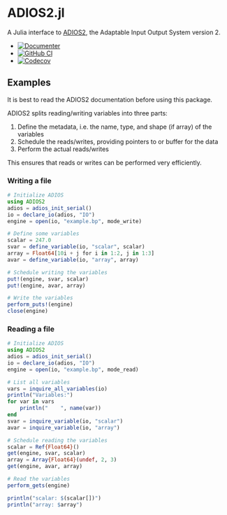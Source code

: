 # ADIOS2.jl

A Julia interface to [ADIOS2](https://github.com/ornladios/ADIOS2),
the Adaptable Input Output System version 2.

* [![Documenter](https://img.shields.io/badge/docs-dev-blue.svg)](https://eschnett.github.io/ADIOS2.jl/dev)
* [![GitHub
  CI](https://github.com/eschnett/ADIOS2.jl/workflows/CI/badge.svg)](https://github.com/eschnett/ADIOS2.jl/actions)
* [![Codecov](https://codecov.io/gh/eschnett/ADIOS2.jl/branch/main/graph/badge.svg)](https://codecov.io/gh/eschnett/ADIOS2.jl)

## Examples

It is best to read the ADIOS2 documentation before using this package.

ADIOS2 splits reading/writing variables into three parts:
1. Define the metadata, i.e. the name, type, and shape (if array) of
   the variables
2. Schedule the reads/writes, providing pointers to or buffer for the
   data
3. Perform the actual reads/writes

This ensures that reads or writes can be performed very efficiently.

### Writing a file

```Julia
# Initialize ADIOS
using ADIOS2
adios = adios_init_serial()
io = declare_io(adios, "IO")
engine = open(io, "example.bp", mode_write)

# Define some variables
scalar = 247.0
svar = define_variable(io, "scalar", scalar)
array = Float64[10i + j for i in 1:2, j in 1:3]
avar = define_variable(io, "array", array)

# Schedule writing the variables
put!(engine, svar, scalar)
put!(engine, avar, array)

# Write the variables
perform_puts!(engine)
close(engine)
```

### Reading a file

```Julia
# Initialize ADIOS
using ADIOS2
adios = adios_init_serial()
io = declare_io(adios, "IO")
engine = open(io, "example.bp", mode_read)

# List all variables
vars = inquire_all_variables(io)
println("Variables:")
for var in vars
    println("    ", name(var))
end
svar = inquire_variable(io, "scalar")
avar = inquire_variable(io, "array")

# Schedule reading the variables
scalar = Ref{Float64}()
get(engine, svar, scalar)
array = Array{Float64}(undef, 2, 3)
get(engine, avar, array)

# Read the variables
perform_gets(engine)

println("scalar: $(scalar[])")
println("array: $array")
```
